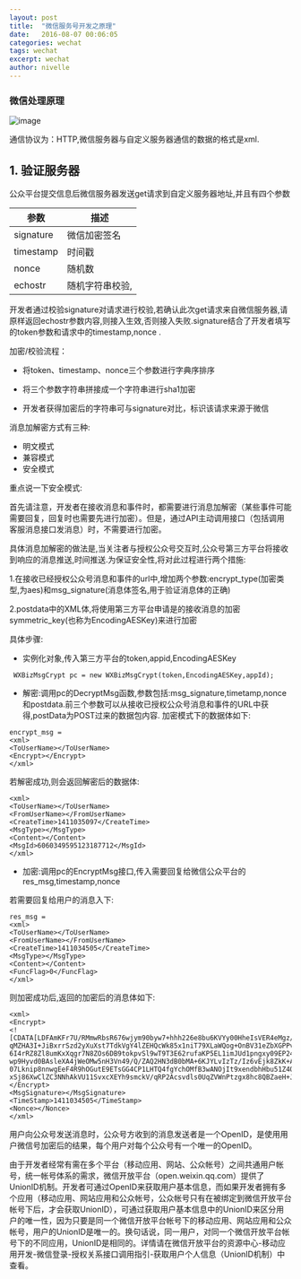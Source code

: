 ```yaml
---
layout: post
title:  "微信服务号开发之原理"
date:   2016-08-07 00:06:05
categories: wechat
tags: wechat
excerpt: wechat
author: nivelle
---
```


### 微信处理原理



![image](http://7xpuj1.com1.z0.glb.clouddn.com/%E5%BE%AE%E4%BF%A1%E6%9C%8D%E5%8A%A1%E5%8F%B7%E5%8E%9F%E7%90%86.png)

通信协议为：HTTP,微信服务器与自定义服务器通信的数据的格式是xml.


## 1. 验证服务器

公众平台提交信息后微信服务器发送get请求到自定义服务器地址,并且有四个参数


参数 | 描述
--- | --- |
signature | 微信加密签名
timestamp | 时间戳
nonce | 随机数
echostr | 随机字符串校验,

开发者通过校验signature对请求进行校验,若确认此次get请求来自微信服务器,请原样返回echostr参数内容,则接入生效,否则接入失败.signature结合了开发者填写的token参数和请求中的timestamp,nonce .


加密/校验流程：

- 将token、timestamp、nonce三个参数进行字典序排序

- 将三个参数字符串拼接成一个字符串进行sha1加密

- 开发者获得加密后的字符串可与signature对比，标识该请求来源于微信



消息加解密方式有三种:

- 明文模式
- 兼容模式
- 安全模式

重点说一下安全模式:

首先请注意，开发者在接收消息和事件时，都需要进行消息加解密（某些事件可能需要回复，回复时也需要先进行加密）。但是，通过API主动调用接口（包括调用客服消息接口发消息）时，不需要进行加密。

具体消息加解密的做法是,当关注者与授权公众号交互时,公众号第三方平台将接收到响应的消息推送,时间推送.为保证安全性,将对此过程进行两个措施:

1.在接收已经授权公众号消息和事件的url中,增加两个参数:encrypt_type(加密类型,为aes)和msg_signature(消息体签名,用于验证消息体的正确)

2.postdata中的XML体,将使用第三方平台申请是的接收消息的加密symmetric_key(也称为EncodingAESKey)来进行加密

具体步骤:

- 实例化对象,传入第三方平台的token,appid,EncodingAESKey

```
 WXBizMsgCrypt pc = new WXBizMsgCrypt(token,EncodingAESKey,appId);

```

- 解密:调用pc的DecryptMsg函数,参数包括:msg_signature,timetamp,nonce和postdata.前三个参数可以从接收已授权公众号消息和事件的URL中获得,postData为POST过来的数据包内容.
加密模式下的数据体如下:

```
encrypt_msg = 
<xml>
<ToUserName></ToUserName>
<Encrypt></Encrypt>
</xml>

```
若解密成功,则会返回解密后的数据体:

```
<xml>
<ToUserName></ToUserName>
<FromUserName></FromUserName>
<CreateTime>1411035097</CreateTime>
<MsgType></MsgType>
<Content></Content>
<MsgId>6060349595123187712</MsgId>
</xml>

```
- 加密:调用pc的EncryptMsg接口,传入需要回复给微信公众平台的res_msg,timestamp,nonce

若需要回复给用户的消息入下:

```
res_msg = 
<xml> 
<ToUserName></ToUserName>
<FromUserName></FromUserName>
<CreateTime>1411034505</CreateTime>
<MsgType></MsgType>
<Content></Content>
<FuncFlag>0</FuncFlag>
</xml>

```
则加密成功后,返回的加密后的消息体如下:

```
<xml>
<Encrypt>
<![CDATA[LDFAmKFr7U/RMmwRbsR676wjym90byw7+hhh226e8bu6KVYy00HheIsVER4eMgz/VBtofSaeXXQBz6fVdkN2CzBUaTtjJeTCXEIDfTBNxpw/QRLGLq qMZHA3I+JiBxrrSzd2yXuXst7TdkVgY4lZEHQcWk85x1niT79XLaWQog+OnBV31eZbXGPPv8dZciKqGo0meTYi+fkMEJdyS8OE7NjO79vpIyIw7hMBtEXPBK/tJGN5m5SoAS 6I4rRZ8Zl8umKxXqgr7N8ZOs6DB9tokpvSl9wT9T3E62rufaKP5EL1imJUd1pngxy09EP24O8Th4bCrdUcZpJio2l11vE6bWK2s5WrLuO0cKY2GP2unQ4fDxh0L4ePmNOVFJ wp9Hyvd0BAsleXA4jWeOMw5nH3Vn49/Q/ZAQ2HN3dB0bMA+6KJYLvIzTz/Iz6vEjk8ZkK+AbhW5eldnyRDXP/OWfZH2P3WQZUwc/G/LGmS3ekqMwQThhS2Eg5t4yHv0mAIei 07Lknip8nnwgEeF4R9hOGutE9ETsGG4CP1LHTQ4fgYchOMfB3wANOjIt9xendbhHbu51Z4OKnA0F+MlgZomiqweT1v/+LUxcsFAZ1J+Vtt0FQXElDKg+YyQnRCiLl3I+GJ/c xSj86XwClZC3NNhAkVU11SvxcXEYh9smckV/qRP2Acsvdls0UqZVWnPtzgx8hc8QBZaeH+JeiaPQD88frNvA==]]> </Encrypt>
<MsgSignature></MsgSignature>
<TimeStamp>1411034505</TimeStamp>
<Nonce></Nonce>
</xml>

```


用户向公众号发送消息时，公众号方收到的消息发送者是一个OpenID，是使用用户微信号加密后的结果，每个用户对每个公众号有一个唯一的OpenID。

由于开发者经常有需在多个平台（移动应用、网站、公众帐号）之间共通用户帐号，统一帐号体系的需求，微信开放平台（open.weixin.qq.com）提供了UnionID机制。开发者可通过OpenID来获取用户基本信息，而如果开发者拥有多个应用（移动应用、网站应用和公众帐号，公众帐号只有在被绑定到微信开放平台帐号下后，才会获取UnionID），可通过获取用户基本信息中的UnionID来区分用户的唯一性，因为只要是同一个微信开放平台帐号下的移动应用、网站应用和公众帐号，用户的UnionID是唯一的。换句话说，同一用户，对同一个微信开放平台帐号下的不同应用，UnionID是相同的。详情请在微信开放平台的资源中心-移动应用开发-微信登录-授权关系接口调用指引-获取用户个人信息（UnionID机制）中查看。
